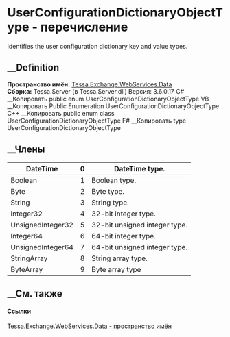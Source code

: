 # UserConfigurationDictionaryObjectType - перечисление
Identifies the user configuration dictionary key and value types.
## __Definition
 **Пространство имён:**
[Tessa.Exchange.WebServices.Data](N_Tessa_Exchange_WebServices_Data.htm)  
 **Сборка:** Tessa.Server (в Tessa.Server.dll) Версия: 3.6.0.17
C# __Копировать
     public enum UserConfigurationDictionaryObjectType
VB __Копировать
     Public Enumeration UserConfigurationDictionaryObjectType
C++ __Копировать
     public enum class UserConfigurationDictionaryObjectType
F# __Копировать
     type UserConfigurationDictionaryObjectType
##  __Члены
DateTime| 0|  DateTime type.  
---|---|---  
Boolean| 1|  Boolean type.  
Byte| 2|  Byte type.  
String| 3|  String type.  
Integer32| 4|  32-bit integer type.  
UnsignedInteger32| 5|  32-bit unsigned integer type.  
Integer64| 6|  64-bit integer type.  
UnsignedInteger64| 7|  64-bit unsigned integer type.  
StringArray| 8|  String array type.  
ByteArray| 9|  Byte array type  
## __См. также
#### Ссылки
[Tessa.Exchange.WebServices.Data - пространство
имён](N_Tessa_Exchange_WebServices_Data.htm)
